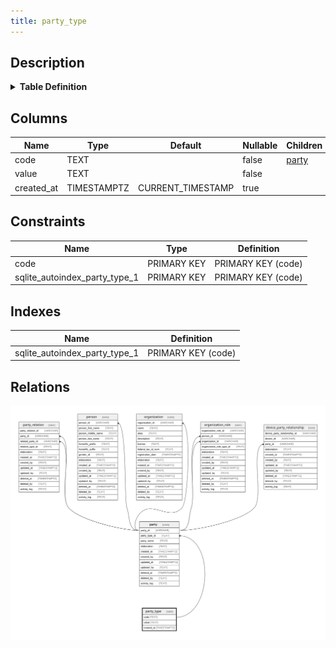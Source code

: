 ```yaml
---
title: party_type
---
```


## Description

<details>
<summary><strong>Table Definition</strong></summary>

```sql
CREATE TABLE "party_type" (
    "code" TEXT PRIMARY KEY NOT NULL,
    "value" TEXT NOT NULL,
    "created_at" TIMESTAMPTZ DEFAULT CURRENT_TIMESTAMP
)
```

</details>

## Columns

| Name       | Type        | Default           | Nullable | Children          | Comment |
| ---------- | ----------- | ----------------- | -------- | ----------------- | ------- |
| code       | TEXT        |                   | false    | [party](/surveilr/reference/db/surveilr-state-schema/party) |         |
| value      | TEXT        |                   | false    |                   |         |
| created_at | TIMESTAMPTZ | CURRENT_TIMESTAMP | true     |                   |         |

## Constraints

| Name                          | Type        | Definition         |
| ----------------------------- | ----------- | ------------------ |
| code                          | PRIMARY KEY | PRIMARY KEY (code) |
| sqlite_autoindex_party_type_1 | PRIMARY KEY | PRIMARY KEY (code) |

## Indexes

| Name                          | Definition         |
| ----------------------------- | ------------------ |
| sqlite_autoindex_party_type_1 | PRIMARY KEY (code) |

## Relations

![er](../../../../../../assets/party_type.svg)

